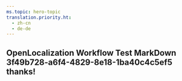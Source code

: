 ```yaml
---
ms.topic: hero-topic
translation.priority.ht: 
  - zh-cn
  - de-de
---
```

## OpenLocalization Workflow Test MarkDown 3f49b728-a6f4-4829-8e18-1ba40c4c5ef5 thanks!
